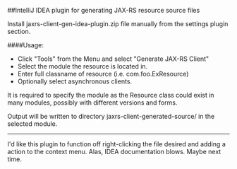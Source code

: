 ##IntelliJ IDEA plugin for generating JAX-RS resource source files

Install jaxrs-client-gen-idea-plugin.zip file manually from the settings plugin section.

####Usage: 
  - Click "Tools" from the Menu and select "Generate JAX-RS Client"
  - Select the module the resource is located in.
  - Enter full classname of resource (i.e. com.foo.ExResource)
  - Optionally select asynchronous clients.
  
It is required to specify the module as the Resource class could exist in many modules, possibly with different versions and forms.

Output will be written to directory jaxrs-client-generated-source/ in the selected module.

---
I'd like this plugin to function off right-clicking the file desired and adding a action to the context menu. Alas, IDEA documentation blows. Maybe next time.